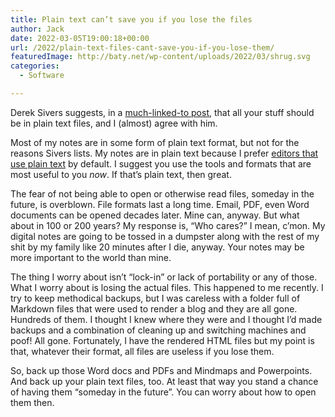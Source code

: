 ```yaml
---
title: Plain text can’t save you if you lose the files
author: Jack
date: 2022-03-05T19:00:18+00:00
url: /2022/plain-text-files-cant-save-you-if-you-lose-them/
featuredImage: http://baty.net/wp-content/uploads/2022/03/shrug.svg
categories:
  - Software

---
```

Derek Sivers suggests, in a [much-linked-to post][1], that all your stuff should be in plain text files, and I (almost) agree with him. 

Most of my notes are in some form of plain text format, but not for the reasons Sivers lists. My notes are in plain text because I prefer [editors that use plain text][2] by default. I suggest you use the tools and formats that are most useful to you _now_. If that&#8217;s plain text, then great.

The fear of not being able to open or otherwise read files, someday in the future, is overblown. File formats last a long time. Email, PDF, even Word documents can be opened decades later. Mine can, anyway. But what about in 100 or 200 years? My response is, &#8220;Who cares?&#8221; I mean, c&#8217;mon. My digital notes are going to be tossed in a dumpster along with the rest of my shit by my family like 20 minutes after I die, anyway. Your notes may be more important to the world than mine.

The thing I worry about isn&#8217;t &#8220;lock-in&#8221; or lack of portability or any of those. What I worry about is losing the actual files. This happened to me recently. I try to keep methodical backups, but I was careless with a folder full of Markdown files that were used to render a blog and they are all gone. Hundreds of them. I thought I knew where they were and I thought I&#8217;d made backups and a combination of cleaning up and switching machines and poof! All gone. Fortunately, I have the rendered HTML files but my point is that, whatever their format, all files are useless if you lose them.

So, back up those Word docs and PDFs and Mindmaps and Powerpoints. And back up your plain text files, too. At least that way you stand a chance of having them &#8220;someday in the future&#8221;. You can worry about how to open them then.

 [1]: https://sive.rs/plaintext
 [2]: https://orgmode.org
